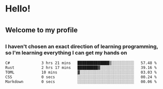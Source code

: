 
<h1>Hello!<h1>
<h2>Welcome to my profile<h2>
<h3>I haven't chosen an exact direction of learning programming, so I'm learning everything I can get my hands on</h3>

<!--START_SECTION:waka-->

```txt
C#              3 hrs 21 mins   ██████████████▒░░░░░░░░░░   57.48 %
Rust            2 hrs 17 mins   █████████▓░░░░░░░░░░░░░░░   39.16 %
TOML            10 mins         ▓░░░░░░░░░░░░░░░░░░░░░░░░   03.03 %
CSS             0 secs          ░░░░░░░░░░░░░░░░░░░░░░░░░   00.24 %
Markdown        0 secs          ░░░░░░░░░░░░░░░░░░░░░░░░░   00.06 %
```

<!--END_SECTION:waka-->
